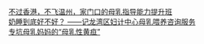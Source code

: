   
[不过香港，不飞温州，家门口的母乳指导能力提升班](http://www.dianyue.me/archives/729/vdx9v38ipvyscjsp/)  
[奶睡到底好不好？ ——记龙湾区妇计中心母乳喂养咨询服务](http://www.dianyue.me/archives/720/uu62dj4dkixsepwo/)  
[专坑母乳妈妈的“母乳性黄疸”](http://www.dianyue.me/archives/785/u3l73vh56q5aco2v/)